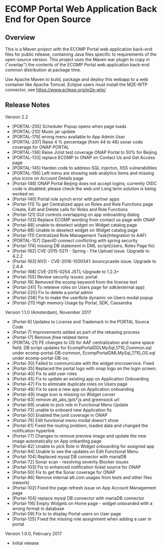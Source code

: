 # ECOMP Portal Web Application Back End for Open Source

## Overview

This is a Maven project with the ECOMP Portal web application back-end files
for public release, containing Java files specific to requirements of the
open-source version.  This project uses the Maven war plugin to copy in
("overlay") the contents of the ECOMP Portal web application back-end
common distribution at package time.

Use Apache Maven to build, package and deploy this webapp to a web container
like Apache Tomcat.  Eclipse users must install the M2E-WTP connector, see 
https://www.eclipse.org/m2e-wtp/

## Release Notes

Version 2.2
- [PORTAL-255] Scheduler Popup opens when page loads
- [PORTAL-210] Music jar update
- [PORTAL-179] wrong menu available to App Admin User
- [PORTAL-207] Raise 4 % percentage (from 44 to 48) sonar code coverage for ONAP PORTAL
- [PORTAL-136] Raise JUnit test coverage ONAP Portal to 50% for Beijing 
- [PORTAL-133] replace ECOMP to ONAP on Contact Us and Get Access page
- [PORTAL-145] Harden code to address SQL injecton, XSS vulnerabilities
- [PORTAL-156] Left menu are showing web analytics items and missing plus icons on Account Details page
- [Portal-148] ONAP Portal Beijing does not accept logins; currently OIDC code is disabled; please check the web.xml
  Long term solution is being worked on.
- [Portal-140] Portal role synch error with partner apps
- [Portal-111] To get Centralized apps on Roles and Role Functions page
   Create, Edit and Delete calls for Roles and Role Functions
- [Portal-121] GUI controls overlapping on app onboarding dialog
- [Portal-133] Replace ECOMP wording from contact us page with ONAP
- [Portal-88] unable to deselect widget on Widget catalog page
- [Portal-88] Unable to deselect widget on Widget catalog page
- [Portal-111] Centralized Role Management Task(Integration to AAF)
- [PORTAL-157] OpenID connect conflicting with spring security
- [Portal-174] missing DB statement in DML script(Users, Roles Page fix)
- [Portal-162] CVE-2015-5211 - Spring - File Upload issue. Upgrade to 4.2.2
- [Portal-163] NVD - CVE-2016-1000341: bouncycastle issue. Upgrade to 2.4.4
- [Portal-168] CVE-2015-0254 JSTL-Upgrade to 1.2.3+
- [Portal-155] Review security issues: portal
- [Portal-19] Removed the ecomp keyword from the license text
- [Portal-241] To reteieve roles on Users page for sdk(external app)
- [Portal-220] Fix to delete a portal admin
- [Portal-256] Fix to make the userRole dynamic on Users modal popup
- [Portal-211] High memory Usage by Portal, SDK, Cassandra

Version 1.1.0 (Amsterdam), November 2017
- [Portal-6] Updates to License and Trademark in the PORTAL Source Code
- [Portal-7] Improvements added as part of the rebasing process
- [Portal-17] Remove jfree related items
- [PORTAL-21] FE changes to OS for AAF centralization and name space field; DB script updates for EcompPortalDDLMySql_1710_Common.sql under ecomp-portal-DB-common, EcompPortalDMLMySql_1710_OS.sql under ecomp-portal-DB-os;
- [Portal-30] Failed to communicate with the widget microservice: Fixed
- [Portal-35] Replaced the portal logo with onap logo on the login screen.
- [Portal-40] Fix to add user roles 
- [Portal-45] Fix to update an existing app on Application Onboarding
- [Portal-47] Fix to eliminate duplicate roles on Users page
- [Portal-48] Fix to save a new app on Application onboarding
- [Portal-49] image icon is missing on Widget corner
- [Portal-63] remove att_abs_tpls*.js and greensock url
- [Portal-69] unable to pick role in Functional Menu Update
- [Portal-73] unable to onboard new Application fix
- [Portal-50] Enabled the junit coverage in ONAP
- [Portal-76] Edit functional menu modal doesn't show
- [Portal-61] Fixed the routing problem, loaded data and changed the notification hyperlink 
- [Portal-77] Changes to remove preview image and update the new image automatically on App onbarding page
- [Portal-82] Unable to pick Role in Widget onboarding for assigned app
- [Portal-94] Unable to see the updates on Edit Functional Menu
- [Portal-104] Replaced mysql DB connector with mariaDB
- [Portal-72] Sonar scan - resolving severity Blocker issues 
- [Portal-103] Fix to enhanced notification ticket source for ONAP
- [Portal-50] Fix to get the Sonar coverage for ONAP
- [Portal-86] Remove internal att.com usages from tests and other files (rework)
- [Portal-102] Fixed the page refresh issue on App Account Management page
- [Portal-104] replace mysql DB connector with mariaDB connector
- [Portal-116] Empty Widgets on Home page - widget onboarded with a wrong format in database
- [Portal-59] Fix to to display Portal users on User page
- [Portal-125] Fixed the missing role assignment when adding a user in portal

Version 1.0.0, February 2017
- Initial release
